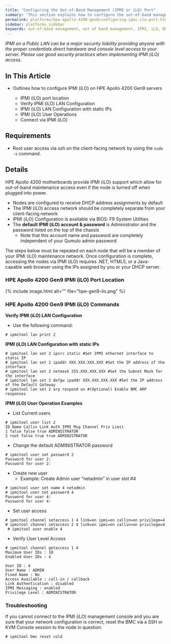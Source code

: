 ```yaml
---
title: "Configuring the Out-of-Band Management (IPMI or iLO) Port"
summary: "This section explains how to configure the out-of-band management (IPMI or iLO) port on HPE Apollo 4200 Gen9 nodes."
permalink: platforms/hpe-apollo-4200-gen9/configuring-ipmi-ilo-port.html
sidebar: platforms_sidebar
keywords: out-of-band management, out of band management, IPMI, iLO, DHCP, network, networking, LAN, ipmitool
---
```

*IPMI on a Public LAN can be a major security liability providing anyone with the proper credentials direct hardware and console level access to your server. Please use good security practices when implementing IPMI (iLO) access.*

## In This Article

-   Outlines how to configure IPMI (iLO) on HPE Apollo 4200 Gen9 servers

    -   IPMI (iLO) port location
    -   Verify IPMI (iLO) LAN Configuration
    -   IPMI (iLO) LAN Configuration with static IPs
    -   IPMI (iLO) User Operations
    -   Connect via IPMI (iLO)

## Requirements

-   Root user access via ssh on the client-facing network by using the `sudo -s` command.

## Details

HPE Apollo 4200 motherboards provide IPMI (iLO) support which allow for out-of-band maintenance access even if the node is turned off when plugged into power.

-   Nodes are configured to receive DHCP address assignments by default
-   The IPMI (iLO) access network should be completely separate from your client-facing network
-   IPMI (iLO) Configuration is available via BIOS: F9 System Utilities
-   The **default IPMI (iLO) account & password** is Administrator and the password listed on the top of the chassis
    -   Note that this account name and password are completely independent of your Qumulo admin password

The steps below must be repeated on each node that will be a member of your IPMI (iLO) maintenance network. Once configuration is complete, accessing the nodes via IPMI (iLO) requires .NET, HTML5, or a Java-capable web browser using the IPs assigned by you or your DHCP server.

### HPE Apollo 4200 Gen9 IPMI (iLO) Port Location

{% include image.html alt="" file="hpe-gen9-ilo.png" %}

### HPE Apollo 4200 Gen9 IPMI (iLO) Commands

**Verify IPMI (iLO) LAN Configuration**

-   Use the following command:

```
# ipmitool lan print 2
```

**IPMI (iLO) LAN Configuration with static IPs**

```
# ipmitool lan set 2 ipsrc static #Set IPMI ethernet interface to static IP
# ipmitool lan set 2 ipaddr XXX.XXX.XXX.XXX #Set the IP address of the interface
# ipmitool lan set 2 netmask 255.XXX.XXX.XXX #Set the Subnet Mask for the interface
# ipmitool lan set 2 defgw ipaddr XXX.XXX.XXX.XXX #Set the IP address of the Default Gateway
# ipmitool lan set 2 arp respond on #(Optional) Enable BMC ARP responses
```

**IPMI (iLO) User Operation Examples**

-   List Current users

```
# ipmitool user list 2
ID Name Callin Link Auth IPMI Msg Channel Priv Limit
1 false false true ADMINISTRATOR
2 root false true true ADMINISTRATOR
```

-   Change the default ADMINISTRATOR password

```
# ipmitool user set password 2
Password for user 2:
Password for user 2:
```

-   Create new user
    -   Example: Create Admin user “netadmin” in user slot \#4

```
# ipmitool user set name 4 netadmin
# ipmitool user set password 4
Password for user 4:
Password for user 4:
```

-   Set user access

```
# ipmitool channel setaccess 1 4 link=on ipmi=on callin=on privilege=4
# ipmitool channel setaccess 2 4 link=on ipmi=on callin=on privilege=4
 # ipmitool user enable 4
```

-   Verify User Level Access

```
# ipmitool channel getaccess 1 4
Maximum User IDs : 10
Enabled User IDs : 4

User ID : 4
User Name : ADMIN
Fixed Name : No
Access Available : call-in / callback
Link Authentication : disabled
IPMI Messaging : enabled
Privilege Level : ADMINISTRATOR
```

### Troubleshooting

If you cannot connect to the IPMI (iLO) management console and you are sure that your network configuration is correct, reset the BMC via a SSH or KVM Console session to the node in question:

```
# ipmitool bmc reset cold
```
